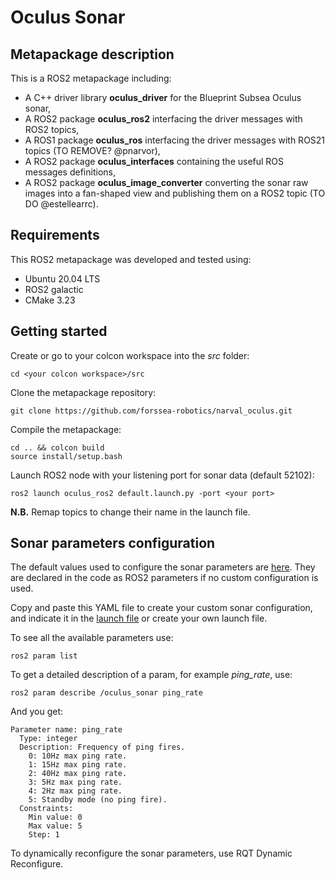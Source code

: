 # Oculus Sonar

## Metapackage description

This is a ROS2 metapackage including:
 * A C++ driver library **oculus_driver** for the Blueprint Subsea Oculus sonar,
 * A ROS2 package **oculus_ros2** interfacing the driver messages with ROS2 topics,
 * A ROS1 package **oculus_ros** interfacing the driver messages with ROS21 topics (TO REMOVE? @pnarvor),
 * A ROS2 package **oculus_interfaces** containing the useful ROS messages definitions,
 * A ROS2 package **oculus_image_converter** converting the sonar raw images into a fan-shaped view and publishing them on a ROS2 topic (TO DO @estellearrc).

## Requirements

This ROS2 metapackage was developed and tested using:
* Ubuntu 20.04 LTS 
* ROS2 galactic
* CMake 3.23

## Getting started

Create or go to your colcon workspace into the *src* folder:
```
cd <your colcon workspace>/src
```

Clone the metapackage repository:
```
git clone https://github.com/forssea-robotics/narval_oculus.git
```

Compile the metapackage:
```
cd .. && colcon build
source install/setup.bash
```

Launch ROS2 node with your listening port for sonar data (default 52102):
```
ros2 launch oculus_ros2 default.launch.py -port <your port>
```

**N.B.** Remap topics to change their name in the launch file.

## Sonar parameters configuration

The default values used to configure the sonar parameters are [here](/oculus_ros2/cfg/default.yaml). They are declared in the code as ROS2 parameters if no custom configuration is used.

Copy and paste this YAML file to create your custom sonar configuration, and indicate it in the [launch file](/oculus_ros2/launch/default.launch.py) or create your own launch file.

To see all the available parameters use:
```
ros2 param list
```
To get a detailed description of a param, for example *ping_rate*, use:
```
ros2 param describe /oculus_sonar ping_rate 
```
And you get:
```
Parameter name: ping_rate
  Type: integer
  Description: Frequency of ping fires.
	0: 10Hz max ping rate.
	1: 15Hz max ping rate.
	2: 40Hz max ping rate.
	3: 5Hz max ping rate.
	4: 2Hz max ping rate.
	5: Standby mode (no ping fire).
  Constraints:
    Min value: 0
    Max value: 5
    Step: 1

```

To dynamically reconfigure the sonar parameters, use RQT Dynamic Reconfigure.